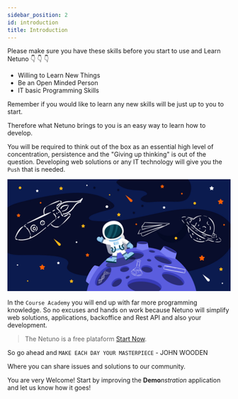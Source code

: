```yaml
---
sidebar_position: 2
id: introduction
title: Introduction
---
```


Please make sure you have these skills before you start to use and Learn Netuno 👇 👇 👇

- Willing to Learn New Things
- Be an Open Minded Person
- IT basic Programming Skills

Remember if you would like to learn any new skills will be just up to you to start.

Therefore what Netuno brings to you is an easy way to learn how to develop. 

You will be required to think out of the box as an essential high level of concentration, persistence and the "Giving up thinking" is out of the question. Developing web solutions or any IT technology will give you the `Push` that is needed.

![Netuno is the platform for launching web projects](/docs/assets/academy/introduction.jpg "Netuno is the platform for launching web projects.")

In the `Course Academy` you will end up with far more programming knowledge. So no excuses and hands on work because Netuno will simplify web solutions, applications, backoffice and Rest API and also your development.

> The Netuno is a free plataform [Start Now](../get-started/installation).

So go ahead and 
`MAKE EACH DAY YOUR MASTERPIECE` - JOHN WOODEN

Where you can share issues and solutions to our community.

You are very Welcome! Start by improving the **Demo**_nstration_ application and let us know how it goes!
